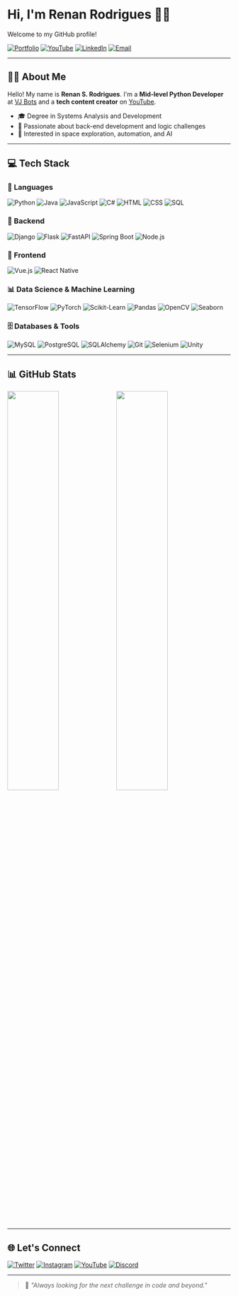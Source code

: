 # Hi, I'm Renan Rodrigues 🧑‍💻  
Welcome to my GitHub profile!

[![Portfolio](https://img.shields.io/badge/Portfolio-000?style=for-the-badge&logo=netlify&logoColor=00C7B7)](https://portfolio-renanrodrigues.netlify.app/)
[![YouTube](https://img.shields.io/badge/YouTube-red?style=for-the-badge&logo=youtube&logoColor=white)](https://www.youtube.com/@Dev.Renan.Rodrigues)
[![LinkedIn](https://img.shields.io/badge/LinkedIn-0A66C2?style=for-the-badge&logo=linkedin&logoColor=white)](https://www.linkedin.com/in/renanrodrigues7110/)
[![Email](https://img.shields.io/badge/Gmail-red?style=for-the-badge&logo=gmail&logoColor=white)](mailto:dev.rodrigues.renan@gmail.com)

---

## 👨‍💻 About Me

Hello! My name is **Renan S. Rodrigues**. I'm a **Mid-level Python Developer** at [VJ Bots](https://www.vjbots.com.br/) and a **tech content creator** on [YouTube](https://www.youtube.com/@Dev.Renan.Rodrigues).

- 🎓 Degree in Systems Analysis and Development  
- 🧠 Passionate about back-end development and logic challenges  
- 🚀 Interested in space exploration, automation, and AI  

---

## 💻 Tech Stack

### 🧠 Languages
![Python](https://img.shields.io/badge/Python-3776AB?style=flat&logo=python&logoColor=white)
![Java](https://img.shields.io/badge/Java-007396?style=flat&logo=java&logoColor=white)
![JavaScript](https://img.shields.io/badge/JavaScript-F7DF1E?style=flat&logo=javascript&logoColor=black)
![C#](https://img.shields.io/badge/C%23-239120?style=flat&logo=c-sharp&logoColor=white)
![HTML](https://img.shields.io/badge/HTML5-E34F26?style=flat&logo=html5&logoColor=white)
![CSS](https://img.shields.io/badge/CSS3-1572B6?style=flat&logo=css3&logoColor=white)
![SQL](https://img.shields.io/badge/SQL-4479A1?style=flat&logo=postgresql&logoColor=white)

### 🧱 Backend
![Django](https://img.shields.io/badge/Django-092E20?style=flat&logo=django&logoColor=white)
![Flask](https://img.shields.io/badge/Flask-000000?style=flat&logo=flask&logoColor=white)
![FastAPI](https://img.shields.io/badge/FastAPI-005571?style=flat&logo=fastapi)
![Spring Boot](https://img.shields.io/badge/Spring_Boot-6DB33F?style=flat&logo=spring-boot&logoColor=white)
![Node.js](https://img.shields.io/badge/Node.js-43853D?style=flat&logo=node-dot-js&logoColor=white)

### 📱 Frontend
![Vue.js](https://img.shields.io/badge/Vue.js-35495E?style=flat&logo=vue-dot-js&logoColor=4FC08D)
![React Native](https://img.shields.io/badge/React_Native-20232A?style=flat&logo=react&logoColor=61DAFB)

### 📊 Data Science & Machine Learning
![TensorFlow](https://img.shields.io/badge/TensorFlow-FF6F00?style=flat&logo=tensorflow&logoColor=white)
![PyTorch](https://img.shields.io/badge/PyTorch-EE4C2C?style=flat&logo=pytorch&logoColor=white)
![Scikit-Learn](https://img.shields.io/badge/Scikit--Learn-F7931E?style=flat&logo=scikit-learn&logoColor=white)
![Pandas](https://img.shields.io/badge/Pandas-150458?style=flat&logo=pandas&logoColor=white)
![OpenCV](https://img.shields.io/badge/OpenCV-5C3EE8?style=flat&logo=opencv&logoColor=white)
![Seaborn](https://img.shields.io/badge/Seaborn-3776AB?style=flat)

### 🗄️ Databases & Tools
![MySQL](https://img.shields.io/badge/MySQL-4479A1?style=flat&logo=mysql&logoColor=white)
![PostgreSQL](https://img.shields.io/badge/PostgreSQL-336791?style=flat&logo=postgresql&logoColor=white)
![SQLAlchemy](https://img.shields.io/badge/SQLAlchemy-764ABC?style=flat&logo=python&logoColor=white)
![Git](https://img.shields.io/badge/Git-F05032?style=flat&logo=git&logoColor=white)
![Selenium](https://img.shields.io/badge/Selenium-43B02A?style=flat&logo=selenium&logoColor=white)
![Unity](https://img.shields.io/badge/Unity-000000?style=flat&logo=unity&logoColor=white)

---

## 📊 GitHub Stats

<p align="left">
  <img width="48%" src="https://github-readme-stats.vercel.app/api?username=Renan-RodriguesDEV&theme=transparent&bg_color=000&border_color=30A3DC&show_icons=true&icon_color=30A3DC&title_color=E94D5F&text_color=FFF" />
  <img width="48%" src="https://github-readme-stats.vercel.app/api/top-langs/?username=Renan-RodriguesDEV&layout=compact&hide_border=true&title_color=8f00ff&text_color=ffffff&bg_color=0d1117" />
</p>

---

## 🌐 Let's Connect

[![Twitter](https://img.shields.io/badge/Twitter-1DA1F2?style=for-the-badge&logo=twitter&logoColor=white)](https://twitter.com/Renan79199372)
[![Instagram](https://img.shields.io/badge/Instagram-E4405F?style=for-the-badge&logo=instagram&logoColor=white)](https://www.instagram.com/_rodrigues_renan_/)
[![YouTube](https://img.shields.io/badge/YouTube-red?style=for-the-badge&logo=youtube&logoColor=white)](https://www.youtube.com/@Dev.Renan.Rodrigues)
[![Discord](https://img.shields.io/badge/Discord-5865F2?style=for-the-badge&logo=discord&logoColor=white)](https://discord.gg/Swu2D9P)

---

> 🚀 *"Always looking for the next challenge in code and beyond."*

